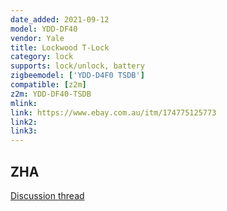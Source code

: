 ```yaml
---
date_added: 2021-09-12
model: YDD-DF40
vendor: Yale
title: Lockwood T-Lock
category: lock
supports: lock/unlock, battery
zigbeemodel: ['YDD-D4F0 TSDB']
compatible: [z2m]
z2m: YDD-DF40-TSDB
mlink: 
link: https://www.ebay.com.au/itm/174775125773
link2: 
link3: 
---
```


## ZHA
[Discussion thread](https://community.home-assistant.io/t/zha-lock-setup/124185/19?u=hass10)